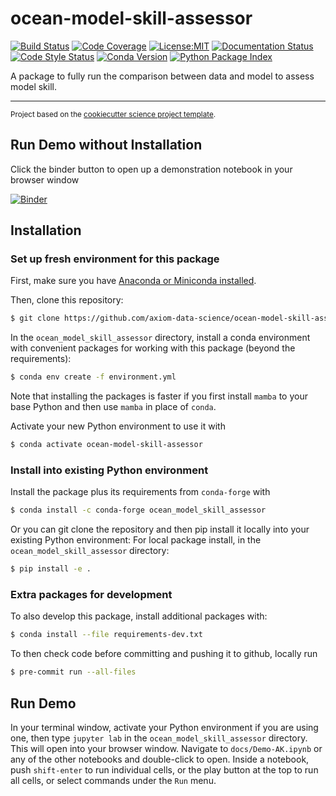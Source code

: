 ocean-model-skill-assessor
==============================
[![Build Status](https://img.shields.io/github/actions/workflow/status/axiom-data-science/ocean-model-skill-assessor/test.yaml?branch=main&logo=github&style=for-the-badge)](https://github.com/axiom-data-science/ocean-model-skill-assessor/actions/workflows/test.yaml)
[![Code Coverage](https://img.shields.io/codecov/c/github/axiom-data-science/ocean-model-skill-assessor.svg?style=for-the-badge)](https://codecov.io/gh/axiom-data-science/ocean-model-skill-assessor)
[![License:MIT](https://img.shields.io/badge/License-MIT-green.svg?style=for-the-badge)](https://opensource.org/licenses/MIT)
[![Documentation Status](https://img.shields.io/readthedocs/ocean-model-skill-assessor/latest.svg?style=for-the-badge)](https://ocean-model-skill-assessor.readthedocs.io/en/latest/?badge=latest)
[![Code Style Status](https://img.shields.io/github/actions/workflow/status/axiom-data-science/ocean-model-skill-assessor/linting.yaml?branch=main&label=Code%20Style&style=for-the-badge)](https://github.com/axiom-data-science/ocean-model-skill-assessor/actions/workflows/linting.yaml)
[![Conda Version](https://img.shields.io/conda/vn/conda-forge/ocean-model-skill-assessor.svg?style=for-the-badge)](https://anaconda.org/conda-forge/ocean-model-skill-assessor)
[![Python Package Index](https://img.shields.io/pypi/v/ocean-model-skill-assessor.svg?style=for-the-badge)](https://pypi.org/project/ocean-model-skill-assessor)



A package to fully run the comparison between data and model to assess model skill.

--------

<p><small>Project based on the <a target="_blank" href="https://github.com/jbusecke/cookiecutter-science-project">cookiecutter science project template</a>.</small></p>

## Run Demo without Installation

Click the binder button to open up a demonstration notebook in your browser window

[![Binder](https://mybinder.org/badge_logo.svg)](https://mybinder.org/v2/gh/axiom-data-science/ocean-model-skill-assessor/HEAD?labpath=docs%2FDemo-AK.ipynb)


## Installation

### Set up fresh environment for this package

First, make sure you have [Anaconda or Miniconda installed](https://conda.io/projects/conda/en/latest/user-guide/install/download.html).

Then, clone this repository:
``` bash
$ git clone https://github.com/axiom-data-science/ocean-model-skill-assessor.git
```

In the `ocean_model_skill_assessor` directory, install a conda environment with convenient packages for working with this package (beyond the requirements):
``` bash
$ conda env create -f environment.yml
```

Note that installing the packages is faster if you first install `mamba` to your base Python and then use `mamba` in place of `conda`.

Activate your new Python environment to use it with
``` bash
$ conda activate ocean-model-skill-assessor
```

### Install into existing Python environment

Install the package plus its requirements from `conda-forge` with
``` bash
$ conda install -c conda-forge ocean_model_skill_assessor
```

Or you can git clone the repository and then pip install it locally into your existing Python environment:
For local package install, in the `ocean_model_skill_assessor` directory:
``` bash
$ pip install -e .
```

### Extra packages for development

To also develop this package, install additional packages with:
``` bash
$ conda install --file requirements-dev.txt
```

To then check code before committing and pushing it to github, locally run
``` bash
$ pre-commit run --all-files
```

## Run Demo

In your terminal window, activate your Python environment if you are using one, then type `jupyter lab` in the `ocean_model_skill_assessor` directory. This will open into your browser window. Navigate to `docs/Demo-AK.ipynb` or any of the other notebooks and double-click to open. Inside a notebook, push `shift-enter` to run individual cells, or the play button at the top to run all cells, or select commands under the `Run` menu.
